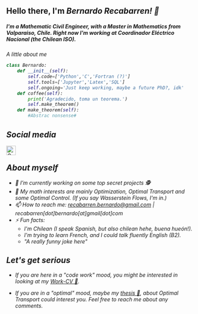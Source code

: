 ## Hello there, I'm <em>Bernardo Recabarren<em>! 👋
##### I'm a Mathematic Civil Engineer, with a Master in Mathematics from Valparaiso, Chile. Right now I'm working at Coordinador Eléctrico Nacional (the Chilean ISO).


A little about me
```python
class Bernardo:
    def __init__(self):
        self.code=['Python','C','Fortran (?)']
        self.tools=['Jupyter','Latex','SQL']
        self.ongoing='Just keep working, maybe a future PhD?, idk'
    def coffee(self):
        print('Agradecido, toma un teorema.')
        self.make_theorem()
    def make_theorem(self):
        #Abstrac nonsense#
```
## Social media 

<a href="https://www.linkedin.com/in/bernardo-recabarren-6296971bb/">
  <img align="left" alt="Gus's LinkdeIn" width="25px" src="https://cdn.jsdelivr.net/npm/simple-icons@v3/icons/linkedin.svg" />
</a>
<br>

## About myself 

- 🔭 I’m currently working on some top secret projects 🕵️
- 🌱 My math interests are mainly Optimization, Optimal Transport and some Optimal Control. (If you say Wasserstein Flows, I'm in.)
- 📫 How to reach me: recabarren.bernardo@gmail.com | recabarren[dot]bernardo[at]gmail[dot]com
- ⚡ Fun facts:
    * I'm Chilean (I speak Spanish, but also chilean hehe, <em>buena hueón!<em>).
    * I'm trying to learn French, and I could talk fluently English (B2).
    * "A really funny joke here"


## Let's get serious

- If you are here in a "code work" mood, you might be interested in looking at my [Work-CV 📄](https://drive.google.com/file/d/1jjG_Zq0gHPBAoAlI6JOaIabwSKt6lZ-U/view?usp=sharing).

- If you are in a "optimal" mood, maybe my [thesis 📖](https://repositorio.usm.cl/bitstream/handle/11673/54652/m19689563-9.pdf?sequence=1&isAllowed=y), about Optimal Transport could interest you. Feel free to reach me about any comments.